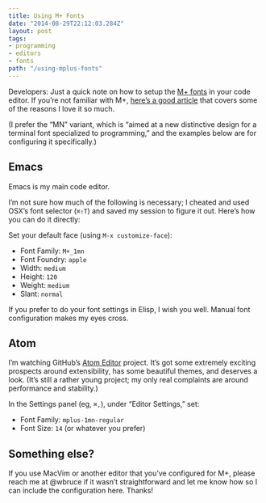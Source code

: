 ```yaml
---
title: Using M+ Fonts
date: "2014-08-29T22:12:03.284Z"
layout: post
tags:
- programming
- editors
- fonts
path: "/using-mplus-fonts"
---
```


Developers: Just a quick note on how to setup the
[M+ fonts](http://mplus-fonts.sourceforge.jp/mplus-outline-fonts/design/index-en.html#mono)
in your code editor. If you’re not familiar with M+,
[here’s a good article](http://www.macwright.org/2014/07/09/mplus.html)
that covers some of the reasons I love it so much.

(I prefer the “MN” variant, which is “aimed at a new distinctive
design for a terminal font specialized to programming,” and the
examples below are for configuring it specifically.)

## Emacs

Emacs is my main code editor.

I’m not sure how much of the following is necessary; I cheated and
used OSX’s font selector (`⌘⇧T`) and saved my session to figure it
out. Here’s how you can do it directly:

Set your default face (using `M-x customize-face`):

 - Font Family: `M+_1mn`
 - Font Foundry: `apple`
 - Width: `medium`
 - Height: `120`
 - Weight: `medium`
 - Slant: `normal`

If you prefer to do your font settings in Elisp, I wish you
well. Manual font configuration makes my eyes cross.

## Atom

I’m watching GitHub’s [Atom Editor](http://atom.io/) project. It’s got
some extremely exciting prospects around extensibility, has some
beautiful themes, and deserves a look. (It’s still a rather young
project; my only real complaints are around performance and
stability.)

In the Settings panel (eg, `⌘,`), under “Editor Settings,” set:

 - Font Family: `mplus-1mn-regular`
 - Font Size: `14` (or whatever you prefer)

## Something else?

If you use MacVim or another editor that you’ve configured for M+,
please reach me at @wbruce if it wasn’t straightforward and let me
know how so I can include the configuration here. Thanks!
